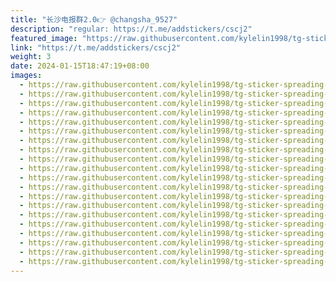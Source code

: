 ```yaml
---
title: "长沙电报群2.0👉 @changsha_9527"
description: "regular: https://t.me/addstickers/cscj2"
featured_image: "https://raw.githubusercontent.com/kylelin1998/tg-sticker-spreading-worldwide-images/main/img/80bd08af-dfa3-453f-9d05-e2e57dd76070.jpg"
link: "https://t.me/addstickers/cscj2"
weight: 3
date: 2024-01-15T18:47:19+08:00
images:
  - https://raw.githubusercontent.com/kylelin1998/tg-sticker-spreading-worldwide-images/main/img/80bd08af-dfa3-453f-9d05-e2e57dd76070.jpg
  - https://raw.githubusercontent.com/kylelin1998/tg-sticker-spreading-worldwide-images/main/img/188c0230-374e-4a74-82c0-cf8f94de8861.jpg
  - https://raw.githubusercontent.com/kylelin1998/tg-sticker-spreading-worldwide-images/main/img/b9890d21-d533-4605-8da1-a2c646c5215c.jpg
  - https://raw.githubusercontent.com/kylelin1998/tg-sticker-spreading-worldwide-images/main/img/0d809893-804d-41ab-b0e7-44c0020ec676.jpg
  - https://raw.githubusercontent.com/kylelin1998/tg-sticker-spreading-worldwide-images/main/img/41d93fa3-ddb9-4ee1-aae1-f1eb2dd8f698.jpg
  - https://raw.githubusercontent.com/kylelin1998/tg-sticker-spreading-worldwide-images/main/img/277c5459-0325-40be-b1b1-b28c2892d5c7.jpg
  - https://raw.githubusercontent.com/kylelin1998/tg-sticker-spreading-worldwide-images/main/img/5488d3fc-2392-44e0-bce2-5b174ce51846.jpg
  - https://raw.githubusercontent.com/kylelin1998/tg-sticker-spreading-worldwide-images/main/img/ed1baf4d-1fb3-4a19-a5c2-d606bf317eb4.jpg
  - https://raw.githubusercontent.com/kylelin1998/tg-sticker-spreading-worldwide-images/main/img/2397e4ee-993b-4051-b7f7-7bccca584e86.jpg
  - https://raw.githubusercontent.com/kylelin1998/tg-sticker-spreading-worldwide-images/main/img/11615541-7e34-45bd-8738-cfe5832b95eb.jpg
  - https://raw.githubusercontent.com/kylelin1998/tg-sticker-spreading-worldwide-images/main/img/91f961c3-9391-4d75-b00b-f0efc46dc76e.jpg
  - https://raw.githubusercontent.com/kylelin1998/tg-sticker-spreading-worldwide-images/main/img/549efffa-93b2-43b6-b25f-9a6c189a2299.jpg
  - https://raw.githubusercontent.com/kylelin1998/tg-sticker-spreading-worldwide-images/main/img/224fd567-4f57-488c-9b80-8413b2532396.jpg
  - https://raw.githubusercontent.com/kylelin1998/tg-sticker-spreading-worldwide-images/main/img/e68a48f7-cb71-4d57-9541-6797958418d1.jpg
  - https://raw.githubusercontent.com/kylelin1998/tg-sticker-spreading-worldwide-images/main/img/b95539fb-d0e8-4e4c-86e4-31d6c870fd44.jpg
  - https://raw.githubusercontent.com/kylelin1998/tg-sticker-spreading-worldwide-images/main/img/0f606c83-bdac-4160-b485-5701e65baac7.jpg
  - https://raw.githubusercontent.com/kylelin1998/tg-sticker-spreading-worldwide-images/main/img/e6b5572f-d6d6-4259-ae77-dd7751711299.jpg
  - https://raw.githubusercontent.com/kylelin1998/tg-sticker-spreading-worldwide-images/main/img/4373c46a-da26-4c3a-bf95-cd7b7e403c02.jpg
  - https://raw.githubusercontent.com/kylelin1998/tg-sticker-spreading-worldwide-images/main/img/7ab8961c-ec88-4899-b7d9-c80a5c241af7.jpg
  - https://raw.githubusercontent.com/kylelin1998/tg-sticker-spreading-worldwide-images/main/img/05044c8b-2558-4883-bb37-dbf2554d0b24.jpg
---
```

